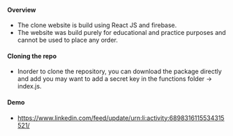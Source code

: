 #### Overview 
* The clone website is build using React JS and firebase. 
* The website was build purely for educational and practice purposes and cannot be used to place any order. 

#### Cloning the repo
* Inorder to clone the repository, you can download the package directly and add you may want to add a secret key in the functions folder -> index.js.

#### Demo
* https://www.linkedin.com/feed/update/urn:li:activity:6898316115534315521/
